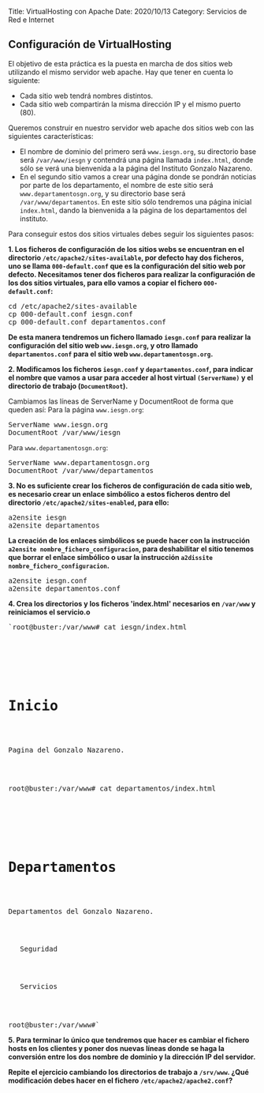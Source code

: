 Title: VirtualHosting con Apache
Date: 2020/10/13
Category: Servicios de Red e Internet

## Configuración de VirtualHosting

El objetivo de esta práctica es la puesta en marcha de dos sitios web utilizando el mismo servidor web apache. Hay que tener en cuenta lo siguiente:

- Cada sitio web tendrá nombres distintos.
- Cada sitio web compartirán la misma dirección IP y el mismo puerto (80).

Queremos construir en nuestro servidor web apache dos sitios web con las siguientes características:

- El nombre de dominio del primero será `www.iesgn.org`, su directorio base será `/var/www/iesgn` y contendrá una página llamada `index.html`, donde sólo se verá una bienvenida a la página del Instituto Gonzalo Nazareno.
- En el segundo sitio vamos a crear una página donde se pondrán noticias por parte de los departamento, el nombre de este sitio será `www.departamentosgn.org`, y su directorio base será `/var/www/departamentos`. En este sitio sólo tendremos una página inicial `index.html`, dando la bienvenida a la página de los departamentos del instituto.

Para conseguir estos dos sitios virtuales debes seguir los siguientes pasos:

**1. Los ficheros de configuración de los sitios webs se encuentran en el directorio `/etc/apache2/sites-available`, por defecto hay dos ficheros, uno se llama `000-default.conf` que es la configuración del sitio web por defecto. Necesitamos tener dos ficheros para realizar la configuración de los dos sitios virtuales, para ello vamos a copiar el fichero `000-default.conf`:**

<pre>
cd /etc/apache2/sites-available
cp 000-default.conf iesgn.conf
cp 000-default.conf departamentos.conf
</pre>

**De esta manera tendremos un fichero llamado `iesgn.conf` para realizar la configuración del sitio web `www.iesgn.org`, y otro llamado `departamentos.conf` para el sitio web `www.departamentosgn.org`.**



**2. Modificamos los ficheros `iesgn.conf` y `departamentos.conf`, para indicar el nombre que vamos a usar para acceder al host virtual `(ServerName)` y el directorio de trabajo (`DocumentRoot`).**

Cambiamos las líneas de ServerName y DocumentRoot de forma que queden así:
Para la página `www.iesgn.org`:

<pre>
ServerName www.iesgn.org
DocumentRoot /var/www/iesgn
</pre>

Para `www.departamentosgn.org`:

<pre>
ServerName www.departamentosgn.org
DocumentRoot /var/www/departamentos
</pre>

**3. No es suficiente crear los ficheros de configuración de cada sitio web, es necesario crear un enlace simbólico a estos ficheros dentro del directorio `/etc/apache2/sites-enabled`, para ello:**

<pre>
a2ensite iesgn
a2ensite departamentos
</pre>

**La creación de los enlaces simbólicos se puede hacer con la instrucción `a2ensite nombre_fichero_configuracion`, para deshabilitar el sitio tenemos que borrar el enlace simbólico o usar la instrucción `a2dissite nombre_fichero_configuracion`.**

<pre>
a2ensite iesgn.conf
a2ensite departamentos.conf
</pre>

**4. Crea los directorios y los ficheros 'index.html' necesarios en `/var/www` y reiniciamos el servicio.o**

<pre>
`root@buster:/var/www# cat iesgn/index.html
<html>
	<head>
		<title>INICIO IESGN</title>
        </head>
        <body>
	     <h1>Inicio</h1>
             <p>Pagina del Gonzalo Nazareno.</p>
	</body>
</html>
root@buster:/var/www# cat departamentos/index.html
<html>
	<head>
		<title>DEPARTAMENTOS IESGN</title>
        </head>
        <body>
	     <h1>Departamentos</h1>
             <p>Departamentos del Gonzalo Nazareno.</p>
	     <ul>Seguridad</ul>
	     <ul>Servicios</ul>
	</body>
</html>
root@buster:/var/www#`
</pre>

**5. Para terminar lo único que tendremos que hacer es cambiar el fichero hosts en los clientes y poner dos nuevas líneas donde se haga la conversión entre los dos nombre de dominio y la dirección IP del servidor.**





**Repite el ejercicio cambiando los directorios de trabajo a `/srv/www`. ¿Qué modificación debes hacer en el fichero `/etc/apache2/apache2.conf`?**

